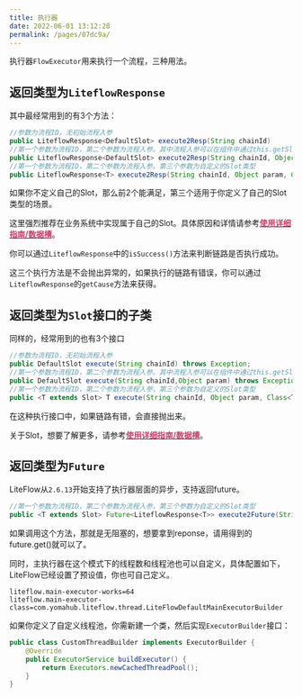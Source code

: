 ```yaml
---
title: 执行器
date: 2022-06-01 13:12:28
permalink: /pages/07dc9a/
---
```


执行器`FlowExecutor`用来执行一个流程，三种用法。

## 返回类型为`LiteflowResponse`

其中最经常用到的有3个方法：

```java
//参数为流程ID，无初始流程入参
public LiteflowResponse<DefaultSlot> execute2Resp(String chainId)
//第一个参数为流程ID，第二个参数为流程入参。其中流程入参可以在组件中通过this.getSlot().getRequestData()来获得。
public LiteflowResponse<DefaultSlot> execute2Resp(String chainId, Object param);
//第一个参数为流程ID，第二个参数为流程入参，第三个参数为自定义的Slot类型
public LiteflowResponse<T> execute2Resp(String chainId, Object param, Class<T> slotClazz)
```
如果你不定义自己的Slot，那么前2个能满足，第三个适用于你定义了自己的Slot类型的场景。

这里强烈推荐在业务系统中实现属于自己的Slot。具体原因和详情请参考[**<font color="#ca3e66">使用详细指南/数据槽</font>**](/docs/user-detail-guide/user-detail-guide-slot)。



你可以通过`LiteflowResponse`中的`isSuccess()`方法来判断链路是否执行成功。

这三个执行方法是不会抛出异常的，如果执行的链路有错误，你可以通过`LiteflowResponse`的`getCause`方法来获得。



## 返回类型为`Slot`接口的子类

同样的，经常用到的也有3个接口

```java
//参数为流程ID，无初始流程入参
public DefaultSlot execute(String chainId) throws Exception;
//第一个参数为流程ID，第二个参数为流程入参。其中流程入参可以在组件中通过this.getSlot().getRequestData()来获得。
public DefaultSlot execute(String chainId,Object param) throws Exception;
//第一个参数为流程ID，第二个参数为流程入参，第三个参数为自定义的Slot类型
public <T extends Slot> T execute(String chainId, Object param, Class<T> slotClazz) throws Exception
```



在这种执行接口中，如果链路有错，会直接抛出来。

关于Slot，想要了解更多，请参考[**<font color="#ca3e66">使用详细指南/数据槽</font>**](/docs/user-detail-guide/user-detail-guide-slot)。



## 返回类型为`Future`

LiteFlow从`2.6.13`开始支持了执行器层面的异步，支持返回future。

```java
//第一个参数为流程ID，第二个参数为流程入参，第三个参数为自定义的Slot类型
public <T extends Slot> Future<LiteflowResponse<T>> execute2Future(String chainId, Object param, Class<T> slotClazz)
```

如果调用这个方法，那就是无阻塞的，想要拿到reponse，请用得到的future.get()就可以了。



同时，主执行器在这个模式下的线程数和线程池也可以自定义，具体配置如下，LiteFlow已经设置了预设值，你也可自己定义。

```properties
liteflow.main-executor-works=64
liteflow.main-executor-class=com.yomahub.liteflow.thread.LiteFlowDefaultMainExecutorBuilder
```

如果你定义了自定义线程池，你需新建一个类，然后实现`ExecutorBuilder`接口：

```java
public class CustomThreadBuilder implements ExecutorBuilder {
    @Override
    public ExecutorService buildExecutor() {
        return Executors.newCachedThreadPool();
    }
}
```